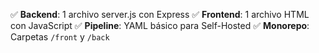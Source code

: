 

✅ **Backend**: 1 archivo server.js con Express
✅ **Frontend**: 1 archivo HTML con JavaScript
✅ **Pipeline**: YAML básico para Self-Hosted
✅ **Monorepo**: Carpetas `/front` y `/back`



